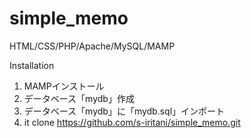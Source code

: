 # simple_memo
HTML/CSS/PHP/Apache/MySQL/MAMP


Installation
1. MAMPインストール
1. データベース「mydb」作成
1. データベース「mydb」に「mydb.sql」インポート
1. it clone https://github.com/s-iritani/simple_memo.git
